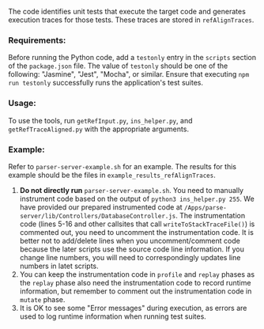 The code identifies unit tests that execute the target code and generates execution traces for those tests. These traces are stored in `refAlignTraces`.

### Requirements:
Before running the Python code, add a `testonly` entry in the `scripts` section of the `package.json` file. The value of `testonly` should be one of the following: "Jasmine", "Jest", "Mocha", or similar. Ensure that executing `npm run testonly` successfully runs the application's test suites.

### Usage:
To use the tools, run `getRefInput.py`, `ins_helper.py`, and `getRefTraceAligned.py` with the appropriate arguments.

### Example:
Refer to `parser-server-example.sh` for an example. The results for this example should be the files in `example_results_refAlignTraces`.

1. **Do not directly run** `parser-server-example.sh`. You need to manually instrument code based on the output of `python3 ins_helper.py 255`. We have provided our prepared instrumented code at `/Apps/parse-server/lib/Controllers/DatabaseController.js`. The instrumentation code (lines 5-16 and other callsites that call `writeToStackTraceFile()`) is commented out, you need to uncomment the instrumentation code. It is better not to add/delete lines when you uncomment/comment code because the later scripts use the source code line information. If you change line numbers, you will need to correspondingly updates line numbers in latet scripts.
2. You can keep the instrumentation code in `profile` and `replay` phases as the `replay` phase also need the instrumentation code to record runtime information, but remember to comment out the instrumentation code in `mutate` phase.
3. It is OK to see some "Error messages" during execution, as errors are used to log runtime information when running test suites.
